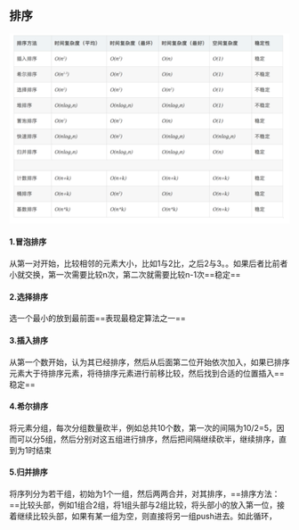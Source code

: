 ## 排序

![image-20210912081358807](../../img/image-20210912081358807.png)

#### 1.冒泡排序

从第一对开始，比较相邻的元素大小，比如1与2比，之后2与3。。如果后者比前者小就交换，第一次需要比较n次，第二次就需要比较n-1次==稳定==

#### 2.选择排序

选一个最小的放到最前面==表现最稳定算法之一==

#### 3.插入排序

从第一个数开始，认为其已经排序，然后从后面第二位开始依次加入，如果已排序元素大于待排序元素，将待排序元素进行前移比较，然后找到合适的位置插入==稳定==

#### 4.希尔排序

将元素分组，每次分组数量砍半，例如总共10个数，第一次的间隔为10/2=5，因而可以分5组，然后分别对这五组进行排序，然后把间隔继续砍半，继续排序，直到为1时结束

#### 5.归并排序

将序列分为若干组，初始为1个一组，然后两两合并，对其排序，==排序方法：==比较头部，例如1组合2组，将1组头部与2组比较，将头部小的放入第一位，接着继续比较头部，如果有某一组为空，则直接将另一组push进去。如此循环，